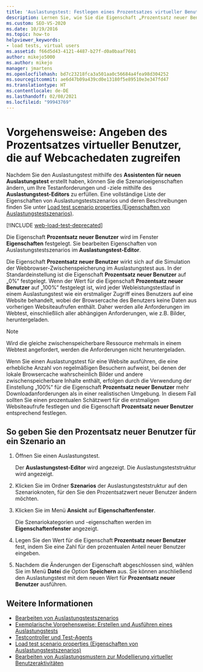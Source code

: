```yaml
---
title: 'Auslastungstest: Festlegen eines Prozentsatzes virtueller Benutzer, die Webcachedaten verwenden'
description: Lernen Sie, wie Sie die Eigenschaft „Prozentsatz neuer Benutzer“ im Eigenschaftenfenster festgelegt wird. Sie bearbeiten Eigenschaften von Auslastungstestszenarien im Auslastungstest-Editor.
ms.custom: SEO-VS-2020
ms.date: 10/19/2016
ms.topic: how-to
helpviewer_keywords:
- load tests, virtual users
ms.assetid: f66d5d43-4121-4487-b27f-d0a0baaf7601
author: mikejo5000
ms.author: mikejo
manager: jmartens
ms.openlocfilehash: bd7c23218fca3a501aa0c56684a4fea98d304252
ms.sourcegitcommit: ae6d47b09a439cd0e13180f5e89510e3e347fd47
ms.translationtype: HT
ms.contentlocale: de-DE
ms.lasthandoff: 02/08/2021
ms.locfileid: "99943769"
---
```

# <a name="how-to-specify-the-percentage-of-virtual-users-that-use-web-cache-data"></a>Vorgehensweise: Angeben des Prozentsatzes virtueller Benutzer, die auf Webcachedaten zugreifen

Nachdem Sie den Auslastungstest mithilfe des **Assistenten für neuen Auslastungstest** erstellt haben, können Sie die Szenarioeigenschaften ändern, um Ihre Testanforderungen und -ziele mithilfe des **Auslastungstest-Editors** zu erfüllen. Eine vollständige Liste der Eigenschaften von Auslastungstestszenarios und deren Beschreibungen finden Sie unter [Load test scenario properties (Eigenschaften von Auslastungstestszenarios)](../test/load-test-scenario-properties.md).

[!INCLUDE [web-load-test-deprecated](includes/web-load-test-deprecated.md)]

Die Eigenschaft **Prozentsatz neuer Benutzer** wird im Fenster **Eigenschaften** festgelegt. Sie bearbeiten Eigenschaften von Auslastungstestszenarios im **Auslastungstest-Editor**.

Die Eigenschaft **Prozentsatz neuer Benutzer** wirkt sich auf die Simulation der Webbrowser-Zwischenspeicherung im Auslastungstest aus. In der Standardeinstellung ist die Eigenschaft **Prozentsatz neuer Benutzer** auf „0%“ festgelegt. Wenn der Wert für die Eigenschaft **Prozentsatz neuer Benutzer** auf „100%“ festgelegt ist, wird jeder Webleistungstestlauf in einem Auslastungstest wie ein erstmaliger Zugriff eines Benutzers auf eine Website behandelt, wobei der Browsercache des Benutzers keine Daten aus vorherigen Websiteaufrufen enthält. Daher werden alle Anforderungen im Webtest, einschließlich aller abhängigen Anforderungen, wie z.B. Bilder, heruntergeladen.

> [!NOTE]
> Wird die gleiche zwischenspeicherbare Ressource mehrmals in einem Webtest angefordert, werden die Anforderungen nicht heruntergeladen.

Wenn Sie einen Auslastungstest für eine Website ausführen, die eine erhebliche Anzahl von regelmäßigen Besuchern aufweist, bei denen der lokale Browsercache wahrscheinlich Bilder und andere zwischenspeicherbare Inhalte enthält, erfolgen durch die Verwendung der Einstellung „100%“ für die Eigenschaft **Prozentsatz neuer Benutzer** mehr Downloadanforderungen als in einer realistischen Umgebung. In diesem Fall sollten Sie einen prozentualen Schätzwert für die erstmaligen Websiteaufrufe festlegen und die Eigenschaft **Prozentsatz neuer Benutzer** entsprechend festlegen.

## <a name="to-specify-the-percentage-of-new-users-for-a-scenario"></a>So geben Sie den Prozentsatz neuer Benutzer für ein Szenario an

1. Öffnen Sie einen Auslastungstest.

     Der **Auslastungstest-Editor** wird angezeigt. Die Auslastungsteststruktur wird angezeigt.

2. Klicken Sie im Ordner **Szenarios** der Auslastungsteststruktur auf den Szenarioknoten, für den Sie den Prozentsatzwert neuer Benutzer ändern möchten.

3. Klicken Sie im Menü **Ansicht** auf **Eigenschaftenfenster**.

     Die Szenariokategorien und -eigenschaften werden im **Eigenschaftenfenster** angezeigt.

4. Legen Sie den Wert für die Eigenschaft **Prozentsatz neuer Benutzer** fest, indem Sie eine Zahl für den prozentualen Anteil neuer Benutzer eingeben.

5. Nachdem die Änderungen der Eigenschaft abgeschlossen sind, wählen Sie im Menü **Datei** die Option **Speichern** aus. Sie können anschließend den Auslastungstest mit dem neuen Wert für **Prozentsatz neuer Benutzer** ausführen.

## <a name="see-also"></a>Weitere Informationen

- [Bearbeiten von Auslastungstestszenarios](../test/edit-load-test-scenarios.md)
- [Exemplarische Vorgehensweise: Erstellen und Ausführen eines Auslastungstests](../test/walkthrough-create-and-run-a-load-test.md)
- [Testcontroller und Test-Agents](configure-test-agents-and-controllers-for-load-tests.md)
- [Load test scenario properties (Eigenschaften von Auslastungstestszenarios)](../test/load-test-scenario-properties.md)
- [Bearbeiten von Auslastungsmustern zur Modellierung virtueller Benutzeraktivitäten](../test/edit-load-patterns-to-model-virtual-user-activities.md)
